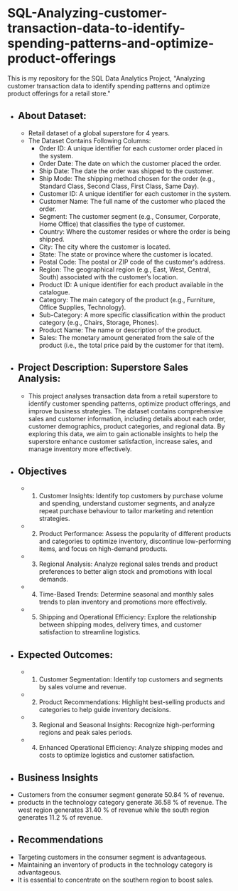 # SQL-Analyzing-customer-transaction-data-to-identify-spending-patterns-and-optimize-product-offerings
This is my repository for the SQL Data Analytics Project, "Analyzing customer transaction data to identify spending patterns and optimize product offerings for a retail store."
* ## About Dataset:
  * Retail dataset of a global superstore for 4 years.
  * The Dataset Contains Following Columns:
    * Order ID: A unique identifier for each customer order placed in the system.
    * Order Date: The date on which the customer placed the order.
    * Ship Date: The date the order was shipped to the customer.
    * Ship Mode: The shipping method chosen for the order (e.g., Standard Class, Second Class, First Class, Same Day).
    * Customer ID: A unique identifier for each customer in the system.
    * Customer Name: The full name of the customer who placed the order.
    * Segment: The customer segment (e.g., Consumer, Corporate, Home Office) that classifies the type of customer.
    * Country: Where the customer resides or where the order is being shipped.
    * City: The city where the customer is located.    
    * State: The state or province where the customer is located.
    * Postal Code: The postal or ZIP code of the customer's address.
    * Region: The geographical region (e.g., East, West, Central, South) associated with the customer’s location.
    * Product ID: A unique identifier for each product available in the catalogue.
    * Category: The main category of the product (e.g., Furniture, Office Supplies, Technology).
    * Sub-Category: A more specific classification within the product category (e.g., Chairs, Storage, Phones).
    * Product Name: The name or description of the product.
    * Sales: The monetary amount generated from the sale of the product (i.e., the total price paid by the customer for that item).
* ## Project Description: Superstore Sales Analysis:
   * This project analyses transaction data from a retail superstore to identify customer spending patterns, optimize product offerings, and improve business strategies. The dataset contains comprehensive sales and customer information, including details about each order, customer demographics, product categories, and regional data. By exploring this data, we aim to gain actionable insights to help the superstore enhance customer satisfaction, increase sales, and manage inventory more effectively.
* ## Objectives
    * 1. Customer Insights: Identify top customers by purchase volume and spending, understand customer segments, 
and analyze repeat purchase behaviour to tailor marketing and retention strategies.
    * 2. Product Performance: Assess the popularity of different products and categories to optimize inventory,
discontinue low-performing items, and focus on high-demand products.
    * 3. Regional Analysis: Analyze regional sales trends and product preferences 
to better align stock and promotions with local demands.
    * 4. Time-Based Trends: Determine seasonal and monthly sales trends to plan inventory and promotions more effectively.
    * 5. Shipping and Operational Efficiency: Explore the relationship between shipping modes, delivery times, 
and customer satisfaction to streamline logistics.
*  ## Expected Outcomes:
   * 1. Customer Segmentation: Identify top customers and segments by sales volume and revenue.
   * 2. Product Recommendations: Highlight best-selling products and categories to help guide inventory decisions.
   * 3. Regional and Seasonal Insights: Recognize high-performing regions and peak sales periods.
   * 4. Enhanced Operational Efficiency: Analyze shipping modes and costs to optimize logistics and customer satisfaction.
* ## Business Insights 
- Customers from the consumer segment generate 50.84 % of revenue.
- products in the technology category generate  36.58 % of revenue.
The west region generates 31.40 % of revenue while the south region generates 11.2 % of revenue.
* ## Recommendations
- Targeting customers in the consumer segment is advantageous.
- Maintaining an inventory of products in the technology category is advantageous.
- It is essential to concentrate on the southern region to boost sales.
